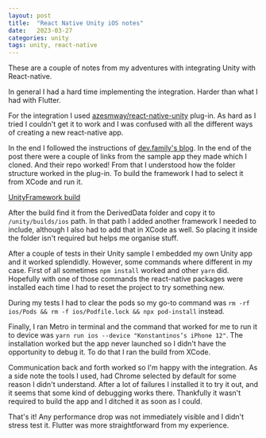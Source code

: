 ```yaml
---
layout: post
title:  "React Native Unity iOS notes"
date:   2023-03-27
categories: unity
tags: unity, react-native
---
```


These are a couple of notes from my adventures with integrating Unity with React-native.

In general I had a hard time implementing the integration. Harder than what I had with Flutter.

For the integration I used [azesmway/react-native-unity](https://github.com/azesmway/react-native-unity) plug-in. As hard as I tried I couldn't get it to work and I was confused with all the different ways of creating a new react-native app.

In the end I followed the instructions of [dev.family's blog](https://dev.family/blog/article/integrating-unity-code-into-react-native). In the end of the post there were a couple of links from the sample app they made which I cloned. And their repo worked! From that I understood how the folder structure worked in the plug-in. To build the framework I had to select it from XCode and run it.

[UnityFramework build](images/build_framework.png)

After the build find it from the DerivedData folder and copy it to `/unity/builds/ios` path. In that path I added another framework I needed to include, although I also had to add that in XCode as well. So placing it inside the folder isn't required but helps me organise stuff.

After a couple of tests in their Unity sample I embedded my own Unity app and it worked splendidly. However, some commands where different in my case. First of all sometimes `npm install` worked and other `yarn` did. Hopefully with one of those commands the react-native packages were installed each time I had to reset the project to try something new.

During my tests I had to clear the pods so my go-to command was `rm -rf ios/Pods && rm -f ios/Podfile.lock && npx pod-install` instead.

Finally, I ran Metro in terminal and the command that worked for me to run it to device was `yarn run ios --device "Konstantinos’s iPhone 12"`. The installation worked but the app never launched so I didn't have the opportunity to debug it. To do that I ran the build from XCode.

Communication back and forth worked so I'm happy with the integration. As a side note the tools I used, had Chrome selected by default for some reason I didn't understand. After a lot of failures I installed it to try it out, and it seems that some kind of debugging works there. Thankfully it wasn't required to build the app and I ditched it as soon as I could.

That's it! Any performance drop was not immediately visible and I didn't stress test it. Flutter was more straightforward from my experience.